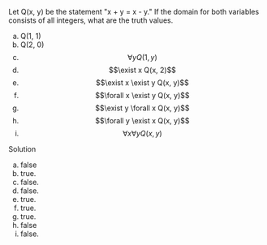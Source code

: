 Let Q(x, y) be the statement "x + y = x - y." If the domain for both variables consists of all integers, what are the truth values.

1. Q(1, 1)
2. Q(2, 0)
3. $$\forall y Q(1, y)$$
4. $$\exist x Q(x, 2)$$
5. $$\exist x \exist y Q(x, y)$$
6. $$\forall x \exist y Q(x, y)$$
7. $$\exist y \forall x Q(x, y)$$
8. $$\forall y \exist x Q(x, y)$$
9. $$\forall x \forall y Q(x, y)$$

Solution

1. false
2. true.
3. false.
4. false.
5. true.
6. true.
7. true.
8. false
9. false.

<style type="text/css">
    ol { list-style-type: lower-alpha; }
</style>